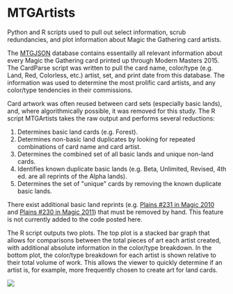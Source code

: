 # MTGArtists
Python and R scripts used to pull out select information, scrub redundancies, and plot information about Magic the Gathering card artists.

The <a href="http://mtgjson.com">MTGJSON</a> database contains essentailly all relevant information about every Magic the Gathering card printed up through Modern Masters 2015.  The CardParse script was written to pull the card name, color/type (e.g. Land, Red, Colorless, etc.) artist, set, and print date from this database.  The information was used to determine the most prolific card artists, and any color/type tendencies in their commissions.

Card artwork was often reused between card sets (especially basic lands), and, where algorithmically possible, it was removed for this study. The R script MTGArtists takes the raw output and performs several reductions:
<ol>
<li>Determines basic land cards (e.g. Forest).</li>
<li>Determines non-basic land duplicates by looking for repeated combinations of card name and card artist.</li>
<li>Determines the combined set of all basic lands and unique non-land cards.
<li>Identifies known duplicate basic lands (e.g. Beta, Unlimited, Revised, 4th ed. are all reprints of the Alpha lands).</li>
<li>Determines the set of "unique" cards by removing the known duplicate basic lands.</li>
</ol>

There exist additional basic land reprints (e.g. <a href="http://magiccards.info/m10/en/231.html">Plains #231 in Magic 2010</a> and <a href="http://magiccards.info/m11/en/230.html">Plains #230 in Magic 2011</a>) that must be removed by hand.  This feature is not currently added to the code posted here.

The R script outputs two plots.  The top plot is a stacked bar graph that allows for comparisons between the total pieces of art each artist created, with additional absolute information in the color/type breakdown.  In the bottom plot, the color/type breakdown for each artist is shown relative to their total volume of work.  This allows the viewer to quickly determine if an artist is, for example, more frequently chosen to create art for land cards.

<img src="http://i.imgur.com/OFg8OP5.jpg">
